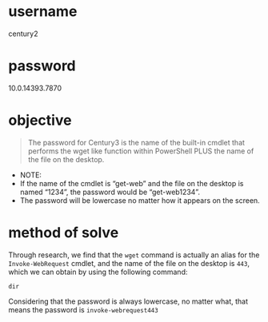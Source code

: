 # username
century2
# password
10.0.14393.7870
# objective
> The password for Century3 is the name of the built-in cmdlet that performs the wget like function within PowerShell PLUS the name of the file on the desktop.
* NOTE:
* If the name of the cmdlet is “get-web” and the file on the desktop is named “1234”, the password would be “get-web1234”.
* The password will be lowercase no matter how it appears on the screen.
# method of solve
Through research, we find that the `wget` command is actually an alias for the `Invoke-WebRequest` cmdlet, and the name of the file on the desktop is `443`, which we can obtain by using the following command:
```
dir
```
Considering that the password is always lowercase, no matter what, that means the password is `invoke-webrequest443`
